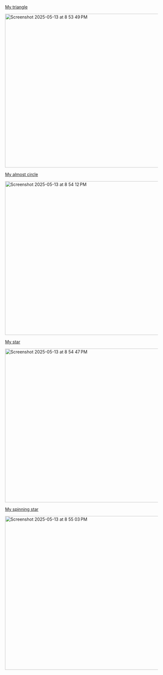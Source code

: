 [My triangle](start.html)

<img width="507" alt="Screenshot 2025-05-13 at 8 53 49 PM" src="https://github.com/user-attachments/assets/df4b69b7-7047-4f72-835e-17d7d88753df" />



[My almost circle](almostCircle.html)

<img width="507" alt="Screenshot 2025-05-13 at 8 54 12 PM" src="https://github.com/user-attachments/assets/32614b67-178b-4ad3-8d9c-78ef65b45b70" />



[My star](star.html)

<img width="507" alt="Screenshot 2025-05-13 at 8 54 47 PM" src="https://github.com/user-attachments/assets/111efbd9-81a2-4afd-9b22-672770a3b20f" />



[My spinning star](spinnyStar.html)

<img width="507" alt="Screenshot 2025-05-13 at 8 55 03 PM" src="https://github.com/user-attachments/assets/e07dda66-afbd-4a00-acfe-2cf5dbe1a90f" />
